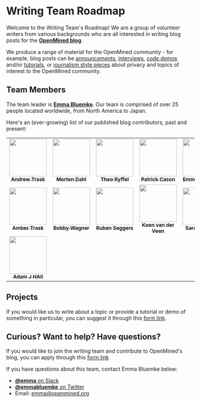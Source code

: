 # Writing Team Roadmap

Welcome to the Writing Team's Roadmap! We are a group of volunteer writers from various backgrounds who are all interested in writing blog posts for the [**OpenMined blog**](https://blog.openmined.org/). 

We produce a range of material for the OpenMined community - for example, blog posts can be [announcements](https://blog.openmined.org/pytorch-grant-recipients/), [interviews](https://blog.openmined.org/openmined-featured-contributor-november-2019/), [code demos](https://blog.openmined.org/encrypted-training-on-mnist/) and/or [tutorials](https://blog.openmined.org/training-cnns-using-spdz/), or [journalism style pieces](https://blog.openmined.org/federated-learning-differential-privacy-and-encrypted-computation-for-medical-imaging/) about privacy and topics of interest to the OpenMined community. 

## Team Members

The team leader is [**Emma Bluemke**](https://github.com/em-blue). Our team is comprised of over 25 people located worldwide, from North America to Japan. 

Here's an (ever-growing) list of our published blog contributors, past and present:

<table>
<tr>
<td align="center">
      <a href="https://github.com/iamtrask">
        <img src="https://avatars3.githubusercontent.com/u/4328594?s=400&v=4" width="100px;" alt="">
        <br /><sub><b>Andrew Trask</b></sub></a><br />
      </a>
    </td>
    <td align="center">
      <a href="https://github.com/mortendahl">
        <img src="https://avatars2.githubusercontent.com/u/5921097?s=400&v=4" width="100px;" alt="">
        <br /><sub><b>Morten Dahl</b></sub></a><br />
      </a>
    </td>    
    <td align="center">
      <a href="https://github.com/LaRiffle">
        <img src="https://avatars2.githubusercontent.com/u/12446521?s=400&v=4" width="100px;" alt="">
        <br /><sub><b>Theo Ryffel</b></sub></a><br />
      </a>
    </td>
    
   <td align="center">
      <a href="https://github.com/cereallarceny">
        <img src="https://avatars1.githubusercontent.com/u/1297930?v=4" width="100px;" alt="">
        <br /><sub><b>Patrick Cason</b></sub></a><br />
      </a>
    </td>
    <td align="center">
      <a href="https://github.com/em-blue">
        <img src="https://avatars2.githubusercontent.com/u/15616634?s=400&v=4" width="100px;" alt="">
        <br /><sub><b>Emma Bluemke</b></sub></a><br />
      </a>
    </td>
    </tr>
    <tr>
         <td align="center">
      <a href="https://github.com/4mber">
        <img src="https://avatars2.githubusercontent.com/u/4836803?s=400&v=4" width="100px;" alt="">
        <br /><sub><b>Amber Trask</b></sub></a><br />
      </a>
    </td>
        <td align="center">
      <a href="https://github.com/robert-wagner">
        <img src="https://avatars0.githubusercontent.com/u/15006100?s=400&v=4" width="100px;" alt="">
        <br /><sub><b>Bobby Wagner</b></sub></a><br />
      </a>
    </td>
    <td align="center">
      <a href="https://github.com/rubenseggers">
        <img src="https://avatars0.githubusercontent.com/u/6177943?s=400&v=4" width="100px;" alt="">
        <br /><sub><b>Ruben Seggers</b></sub></a><br />
      </a>
    </td>
    <td align="center">
      <a href="https://github.com/koenvanderveen">
        <img src="https://avatars3.githubusercontent.com/u/7250009?s=400&v=4" width="100px;" alt="">
        <br /><sub><b>Koen van der Veen</b></sub></a><br />
      </a>
    <td align="center">
      <a href="https://github.com/sfmajors373">
        <img src="https://avatars0.githubusercontent.com/u/14354106?s=400&v=4" width="100px;" alt="">
        <br /><sub><b>Sarah Majors</b></sub></a><br />
      </a>
    </td>
    </tr>
    <tr>
     <td align="center">
      <a href="https://github.com/H4LL">
        <img src="https://avatars0.githubusercontent.com/u/46713492?s=400&v=4" width="100px;" alt="">
        <br /><sub><b>Adam J HAll</b></sub></a><br />
      </a>
    </td>
  </tr>
</table>


## Projects

If you would like us to write about a topic or provide a tutorial or demo of something in particular, you can suggest it through this [form link](https://forms.gle/FSRF6n3A2ZUFfWvL9).


## Curious? Want to help? Have questions?

If you would like to join the writing team and contribute to OpenMined's blog, you can apply through this [form link](https://forms.gle/XKEqWu76ojnrsGcw5)

If you have questions about this team, contact Emma Bluemke below:

- [**@emma** on Slack](https://app.slack.com/client/T6963A864/D6BHGRDN3/user_profile/U6966R9BJ)
- [**@emmabluemke** on Twitter](https://https://twitter.com/emmabluemke)
- Email: emma@openmined.org
